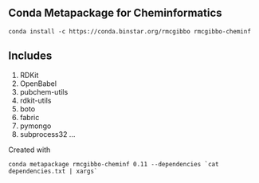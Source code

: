 Conda Metapackage for Cheminformatics
-------------------------------------

```
conda install -c https://conda.binstar.org/rmcgibbo rmcgibbo-cheminf
```

Includes
--------
1. RDKit
2. OpenBabel
3. pubchem-utils
4. rdkit-utils
5. boto
6. fabric
7. pymongo
8. subprocess32
...

Created with

```
conda metapackage rmcgibbo-cheminf 0.11 --dependencies `cat dependencies.txt | xargs`
```
